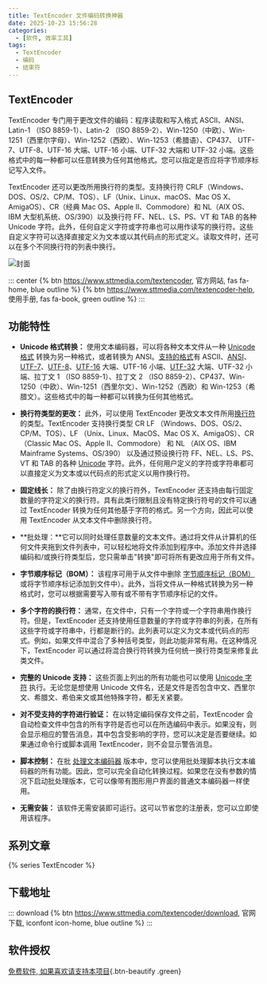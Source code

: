 ```yaml
---
title: TextEncoder 文件编码转换神器
date: 2025-10-23 15:56:28
categories:
  - [软件, 效率工具]
tags:
  - TextEncoder
  - 编码
  - 结束符
---
```


## TextEncoder

TextEncoder 专门用于更改文件的编码：程序读取和写入格式 ASCII、ANSI、Latin-1 （ISO 8859-1）、Latin-2 （ISO 8859-2）、Win-1250（中欧）、Win-1251（西里尔字母）、Win-1252（西欧）、Win-1253（希腊语）、CP437、 UTF-7、UTF-8、UTF-16 大端、UTF-16 小端、UTF-32 大端和 UTF-32 小端。这些格式中的每一种都可以任意转换为任何其他格式。您可以指定是否应将字节顺序标记写入文件。

TextEncoder 还可以更改所用换行符的类型。支持换行符 CRLF（Windows、DOS、OS/2、CP/M、TOS）、LF（Unix、Linux、macOS、Mac OS X、AmigaOS）、CR（经典 Mac OS、Apple II、Commodore）和 NL（AIX OS、IBM 大型机系统、OS/390）以及换行符 FF、NEL、LS、PS、VT 和 TAB 的各种 Unicode 字符。此外，任何自定义字符或字符串也可以用作读写的换行符。这些自定义字符可以选择直接定义为文本或以其代码点的形式定义。读取文件时，还可以在多个不同换行符的列表中换行。

![封面](/images/textencoder-basic.png)

::: center
{% btn https://www.sttmedia.com/textencoder, 官方网站, fas fa-home, blue outline %}
{% btn https://www.sttmedia.com/textencoder-help, 使用手册, fas fa-book, green outline %}
:::

## 功能特性

- **Unicode 格式转换：** 使用文本编码器，可以将各种文本文件从一种 [Unicode 格式](https://www.sttmedia.com/unicode-fileformats) 转换为另一种格式，或者转换为 ANSI。[支持的格式](https://www.sttmedia.com/textencoder-formats)有 ASCII、[ANSI](https://www.sttmedia.com/unicode-ansi)、[UTF-7](https://www.sttmedia.com/unicode-utf7)、[UTF-8](https://www.sttmedia.com/unicode-utf8)、[UTF-16](https://www.sttmedia.com/unicode-utf16) 大端、UTF-16 小端、[UTF-32](https://www.sttmedia.com/unicode-utf32) 大端、UTF-32 小端、拉丁文 1 （ISO 8859-1）、拉丁文 2 （ISO 8859-2）、CP437、Win-1250（中欧）、Win-1251（西里尔文）、Win-1252（西欧）和 Win-1253（希腊文）。这些格式中的每一种都可以转换为任何其他格式。

- **换行符类型的更改：** 此外，可以使用 TextEncoder 更改文本文件所用[换行符](https://www.sttmedia.com/newline)的类型。TextEncoder 支持换行类型 CR LF （Windows、DOS、OS/2、CP/M、TOS）、LF （Unix、Linux、MacOS、Mac OS X、AmigaOS）、CR （Classic Mac OS、Apple II、Commodore） 和 NL （AIX OS、IBM Mainframe Systems、OS/390） 以及通过预设换行符 FF、NEL、LS、PS、VT 和 TAB 的各种 [Unicode](https://www.sttmedia.com/unicode) 字符。此外，任何用户定义的字符或字符串都可以直接定义为文本或以代码点的形式定义以用作换行符。

- **固定线长：** 除了由换行符定义的换行符外，TextEncoder 还支持由每行固定数量的字符定义的换行符。具有此类行限制且没有特定换行符号的文件可以通过 TextEncoder 转换为任何其他基于字符的格式。另一个方向，因此可以使用 TextEncoder 从文本文件中删除换行符。

- **批处理：**它可以同时处理任意数量的文本文件。通过将文件从计算机的任何文件夹拖到文件列表中，可以轻松地将文件添加到程序中。添加文件并选择编码和/或换行符类型后，您只需单击"转换"即可将所有更改应用于所有文件。

- **字节顺序标记（BOM）：** 该程序可用于从文件中删除 [字节顺序标记（BOM）](https://www.sttmedia.com/unicode-byteordermark)或将字节顺序标记添加到文件中）。此外，当将文件从一种格式转换为另一种格式时，您可以根据需要写入带有或不带有字节顺序标记的文件。

- **多个字符的换行符：** 通常，在文件中，只有一个字符或一个字符串用作换行符。但是，TextEncoder 还支持使用任意数量的字符或字符串的列表，在所有这些字符或字符串中，行都是断行的。此列表可以定义为文本或代码点的形式。例如，如果文件中混合了多种括号类型，则此功能非常有用。在这种情况下，TextEncoder 可以通过将混合换行符转换为任何统一换行符类型来修复此类文件。

- **完整的 Unicode 支持：** 这些页面上列出的所有功能也可以使用 [Unicode 字符](https://www.sttmedia.com/unicode) 执行。无论您是想使用 Unicode 文件名，还是文件是否包含中文、西里尔文、希腊文、希伯来文或其他特殊字符，都无关紧要。

- **对不受支持的字符进行验证：** 在以特定编码保存文件之前，TextEncoder 会自动检查文件中包含的所有字符是否也可以在所选编码中表示。如果没有，则会显示相应的警告消息，其中包含受影响的字符，您可以决定是否要继续。如果通过命令行或脚本调用 TextEncoder，则不会显示警告消息。

- **脚本控制：** 在批 [处理文本编码器](https://www.sttmedia.com/textencoder-batch-version) 版本中，您可以使用批处理脚本执行文本编码器的所有功能。因此，您可以完全自动化转换过程。如果您在没有参数的情况下启动批处理版本，它可以像带有图形用户界面的普通文本编码器一样使用。

- **无需安装：** 该软件无需安装即可运行。这可以节省您的注册表，您可以立即使用该程序。

## 系列文章

{% series TextEncoder %}

## 下载地址

::: download
{% btn https://www.sttmedia.com/textencoder/download, 官网下载, iconfont icon-home, blue outline %}
:::

## 软件授权

[免费软件, 如果喜欢请支持本项目](https://www.sttmedia.com/donate){.btn-beautify .green}
